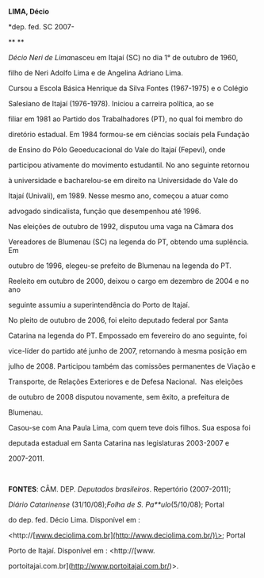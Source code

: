 **LIMA, Décio**



\*dep. fed. SC 2007-



** **



*Décio Neri de Lima*nasceu em Itajaí (SC) no dia 1° de outubro de 1960,

filho de Neri Adolfo Lima e de Angelina Adriano Lima.



Cursou a Escola Básica Henrique da Silva Fontes (1967-1975) e o Colégio

Salesiano de Itajaí (1976-1978). Iniciou a carreira política, ao se

filiar em 1981 ao Partido dos Trabalhadores (PT), no qual foi membro do

diretório estadual. Em 1984 formou-se em ciências sociais pela Fundação

de Ensino do Pólo Geoeducacional do Vale do Itajaí (Fepevi), onde

participou ativamente do movimento estudantil. No ano seguinte retornou

à universidade e bacharelou-se em direito na Universidade do Vale do

Itajaí (Univali), em 1989. Nesse mesmo ano, começou a atuar como

advogado sindicalista, função que desempenhou até 1996.



Nas eleições de outubro de 1992, disputou uma vaga na Câmara dos

Vereadores de Blumenau (SC) na legenda do PT, obtendo uma suplência. Em

outubro de 1996, elegeu-se prefeito de Blumenau na legenda do PT.

Reeleito em outubro de 2000, deixou o cargo em dezembro de 2004 e no ano

seguinte assumiu a superintendência do Porto de Itajaí.



No pleito de outubro de 2006, foi eleito deputado federal por Santa

Catarina na legenda do PT. Empossado em fevereiro do ano seguinte, foi

vice-líder do partido até junho de 2007, retornando à mesma posição em

julho de 2008. Participou também das comissões permanentes de Viação e

Transporte, de Relações Exteriores e de Defesa Nacional.  Nas eleições

de outubro de 2008 disputou novamente, sem êxito, a prefeitura de

Blumenau.



Casou-se com Ana Paula Lima, com quem teve dois filhos. Sua esposa foi

deputada estadual em Santa Catarina nas legislaturas 2003-2007 e

2007-2011.



 



**FONTES**: CÂM. DEP. *Deputados brasileiros*. Repertório (2007-2011);

*Diário Catarinense* (31/10/08);*Folha de S. Pa**ulo*(5/10/08); Portal

do dep. fed. Décio Lima. Disponível em :

\<http://[www.deciolima.com.br](http://www.deciolima.com.br/)\>; Portal

Porto de Itajaí. Disponível em : \<http://[www.

portoitajai.com.br](http://www.portoitajai.com.br/)\>.


